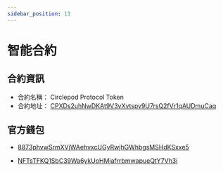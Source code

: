 ```yaml
---
sidebar_position: 13
---
```


# 智能合約

## 合約資訊
- 合約名稱： Circlepod Protocol Token
- 合約地址： [CPXDs2uhNwDKAt9V3vXvtspv9U7rsQ2fVr1qAUDmuCaq](https://solscan.io/token/CPXDs2uhNwDKAt9V3vXvtspv9U7rsQ2fVr1qAUDmuCaq)


## 官方錢包

- [8873phvwSrmXVjWAehvxcUGyRwjhGWhbgsMSHdKSxxe5](https://solscan.io/account/8873phvwSrmXVjWAehvxcUGyRwjhGWhbgsMSHdKSxxe5)

- [NFTsTFKQ1SbC39Wa6ykUoHMiafrrbmwapueQtY7Vh3i](https://solscan.io/account/NFTsTFKQ1SbC39Wa6ykUoHMiafrrbmwapueQtY7Vh3i)